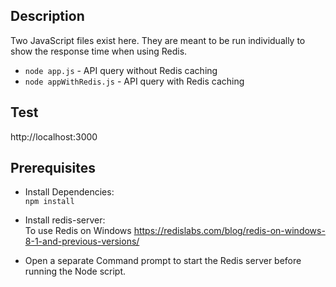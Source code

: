 ## Description
Two JavaScript files exist here. They are meant to be run individually to show the response time when using Redis.  
- `node app.js` - API query without Redis caching  
- `node appWithRedis.js` - API query with Redis caching  

## Test
http://localhost:3000  

## Prerequisites
- Install Dependencies:  
`npm install`  

- Install redis-server:  
To use Redis on Windows https://redislabs.com/blog/redis-on-windows-8-1-and-previous-versions/  


* Open a separate Command prompt to start the Redis server before running the Node script.